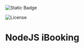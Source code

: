 ![Static Badge](https://img.shields.io/badge/InsureMO-777AF2.svg)

![License](https://img.shields.io/github/license/InsureMO/rainbow-n12)

# NodeJS iBooking
